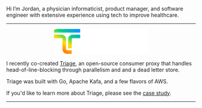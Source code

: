 Hi I’m Jordan, a physician informaticist, product manager, and software engineer with extensive experience using tech to improve healthcare.
<hr />

<p align="center">
    <img src="https://github.com/Team-Triage/team-triage.github.io/blob/main/assets/images/logo-full.png" alt="The Triage Logo" width="250" style="border-radius: 5%;"/>
</p>

I recently co-created [Triage](https://team-triage.github.io/), an open-source consumer proxy that handles head-of-line-blocking through parallelism and and a dead letter store.

Triage was built with Go, Apache Kafa, and a few flavors of AWS.

If you'd like to learn more about Triage, please see the [case study](https://team-triage.github.io/case-study).

<hr />
